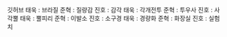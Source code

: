 깃허브
태욱 : 브라질 
준혁 : 질량감
진호 : 감각
태욱 : 각개전투
준혁 : 투우사
진호 : 사각뿔
태욱 : 뿔피리 
준혁 : 이발소
진호 : 소구경
태욱 : 경량화
준혁 : 화장실
진호 : 실험치